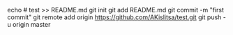 echo # test >> README.md
git init
git add README.md
git commit -m "first commit"
git remote add origin https://github.com/AKislitsa/test.git
git push -u origin master
